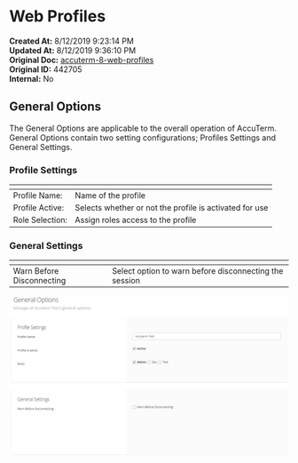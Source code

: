 # Web Profiles

**Created At:** 8/12/2019 9:23:14 PM  
**Updated At:** 8/12/2019 9:36:10 PM  
**Original Doc:** [accuterm-8-web-profiles](https://docs.zumasys.com/accuterm/accuterm-8-web-profiles)  
**Original ID:** 442705  
**Internal:** No  


## General Options

The General Options are applicable to the overall operation of AccuTerm. General Options contain two setting configurations; Profiles Settings and General Settings.

### Profile Settings


| <!----> | <!----> |
| --- | --- |
| Profile Name: | Name of the profile |
| Profile Active: | Selects whether or not the profile is activated for use |
| Role Selection: | Assign roles access to the profile |


### General Settings


| <!----> | <!----> |
| --- | --- |
| Warn Before Disconnecting | Select option to warn before disconnecting the session |


![accuterm-8-web-profiles: 1565645089204-1565645089204](./1565645089204-1565645089204.png)


